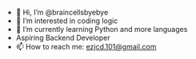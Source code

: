 - 👋 Hi, I’m @braincellsbyebye
- 👀 I’m interested in coding logic
- 🌱 I’m currently learning Python and more languages
- Aspiring Backend Developer
- 📫 How to reach me: ezjcd.101@gmail.com

<!---
braincellsbyebye/braincellsbyebye is a ✨ special ✨ repository because its `README.md` (this file) appears on your GitHub profile.
You can click the Preview link to take a look at your changes.
--->
